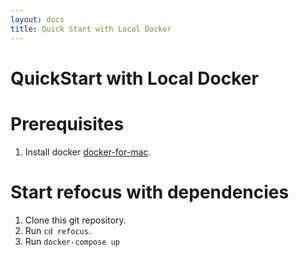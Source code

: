 ```yaml
---
layout: docs
title: Quick Start with Local Docker
---
```


# QuickStart with Local Docker
# Prerequisites
1. Install docker [docker-for-mac](https://docs.docker.com/docker-for-mac/install/).
# Start refocus with dependencies
1. Clone this git repository.
2. Run `cd refocus`.
3. Run `docker-compose up`
